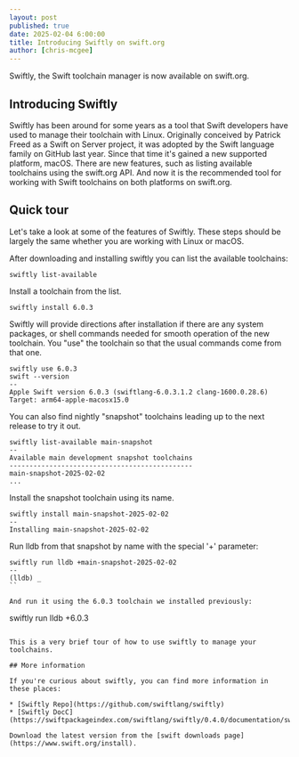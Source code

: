 ```yaml
---
layout: post
published: true
date: 2025-02-04 6:00:00
title: Introducing Swiftly on swift.org
author: [chris-mcgee]
---
```


Swiftly, the Swift toolchain manager is now available on swift.org.

## Introducing Swiftly

Swiftly has been around for some years as a tool that Swift developers have used to manage their toolchain with Linux. Originally conceived by Patrick Freed as a Swift on Server project, it was adopted by the Swift language family on GitHub last year. Since that time it's gained a new supported platform, macOS. There are new features, such as listing available toolchains using the swift.org API. And now it is the recommended tool for working with Swift toolchains on both platforms on swift.org.

## Quick tour

Let's take a look at some of the features of Swiftly. These steps should be largely the same whether you are working with Linux or macOS.

After downloading and installing swiftly you can list the available toolchains:

```
swiftly list-available
```

Install a toolchain from the list.

```
swiftly install 6.0.3
```

Swiftly will provide directions after installation if there are any system packages, or shell commands needed for smooth operation of the new toolchain. You "use" the toolchain so that the usual commands come from that one.


```
swiftly use 6.0.3
swift --version
--
Apple Swift version 6.0.3 (swiftlang-6.0.3.1.2 clang-1600.0.28.6)
Target: arm64-apple-macosx15.0
```

You can also find nightly "snapshot" toolchains leading up to the next release to try it out.

```
swiftly list-available main-snapshot
--
Available main development snapshot toolchains
----------------------------------------------
main-snapshot-2025-02-02
...
```

Install the snapshot toolchain using its name.

```
swiftly install main-snapshot-2025-02-02
--
Installing main-snapshot-2025-02-02
```

Run lldb from that snapshot by name with the special '+' parameter:

```
swiftly run lldb +main-snapshot-2025-02-02
--
(lldb) _
``

And run it using the 6.0.3 toolchain we installed previously:

```
swiftly run lldb +6.0.3
```

This is a very brief tour of how to use swiftly to manage your toolchains.

## More information

If you're curious about swiftly, you can find more information in these places:

* [Swiftly Repo](https://github.com/swiftlang/swiftly)
* [Swiftly DocC](https://swiftpackageindex.com/swiftlang/swiftly/0.4.0/documentation/swiftlydocs)

Download the latest version from the [swift downloads page](https://www.swift.org/install).
